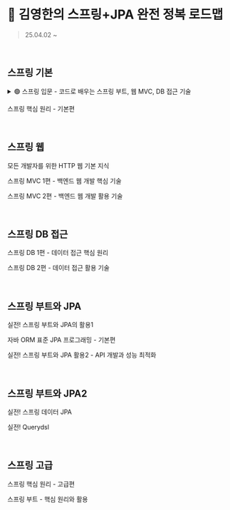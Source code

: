 # 🌱 김영한의 스프링+JPA 완전 정복 로드맵
> 25.04.02 ~

<br>

## 스프링 기본
<details>
    <summary>🟢 스프링 입문 - 코드로 배우는 스프링 부트, 웹 MVC, DB 접근 기술</summary>
    <div markdown="1">
    <ul>
      <li>✅ 강의 소개</li>
      <li>✅ 프로젝트 환경설정</li>
      <li>✅ 스프링 웹 개발 기초</li>
      <li>✅ 회원 관리 예제 - 백엔드 개발</li>
      <li>🟢 스프링 빈과 의존관계 </li>
    </ul>
</details>
        
스프링 핵심 원리 - 기본편

<br>

## 스프링 웹
모든 개발자를 위한 HTTP 웹 기본 지식

스프링 MVC 1편 - 백엔드 웹 개발 핵심 기술

스프링 MVC 2편 - 백엔드 웹 개발 활용 기술

<br>

## 스프링 DB 접근
스프링 DB 1편 - 데이터 접근 핵심 원리

스프링 DB 2편 - 데이터 접근 활용 기술

<br>

## 스프링 부트와 JPA
실전! 스프링 부트와 JPA의 활용1

자바 ORM 표준 JPA 프로그래밍 - 기본편

실전! 스프링 부트와 JPA 활용2 - API 개발과 성능 최적화

<br>

## 스프링 부트와 JPA2
실전! 스프링 데이터 JPA

실전! Querydsl

<br>

## 스프링 고급
스프링 핵심 원리 - 고급편

스프링 부트 - 핵심 원리와 활용

